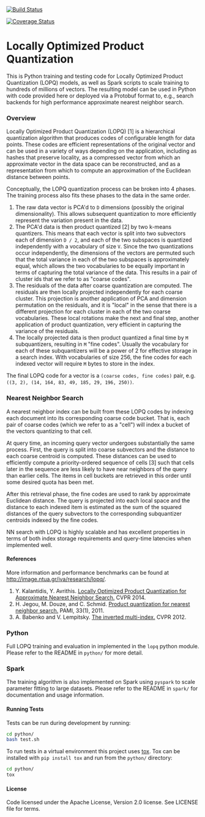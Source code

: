 
[![Build Status](https://travis-ci.org/yahoo/lopq.svg?branch=master)](https://travis-ci.org/yahoo/lopq)

[![Coverage Status](https://coveralls.io/repos/yahoo/lopq/badge.svg?branch=master&service=github)](https://coveralls.io/github/yahoo/lopq?branch=master)

# Locally Optimized Product Quantization

This is Python training and testing code for Locally Optimized Product Quantization (LOPQ) models, as well as Spark scripts to scale training to hundreds of millions of vectors. The resulting model can be used in Python with code provided here or deployed via a Protobuf format to, e.g., search backends for high performance approximate nearest neighbor search.

### Overview

Locally Optimized Product Quantization (LOPQ) [1] is a hierarchical quantization algorithm that produces codes of configurable length for data points. These codes are efficient representations of the original vector and can be used in a variety of ways depending on the application, including as hashes that preserve locality, as a compressed vector from which an approximate vector in the data space can be reconstructed, and as a representation from which to compute an approximation of the Euclidean distance between points.

Conceptually, the LOPQ quantization process can be broken into 4 phases. The training process also fits these phases to the data in the same order.

1. The raw data vector is PCA'd to `D` dimensions (possibly the original dimensionality). This allows subsequent quantization to more efficiently represent the variation present in the data.
2. The PCA'd data is then product quantized [2] by two k-means quantizers. This means that each vector is split into two subvectors each of dimension `D / 2`, and each of the two subspaces is quantized independently with a vocabulary of size `V`. Since the two quantizations occur independently, the dimensions of the vectors are permuted such that the total variance in each of the two subspaces is approximately equal, which allows the two vocabularies to be equally important in terms of capturing the total variance of the data. This results in a pair of cluster ids that we refer to as "coarse codes".
3. The residuals of the data after coarse quantization are computed. The residuals are then locally projected independently for each coarse cluster. This projection is another application of PCA and dimension permutation on the residuals, and it is "local" in the sense that there is a different projection for each cluster in each of the two coarse vocabularies. These local rotations make the next and final step, another application of product quantization, very efficient in capturing the variance of the residuals.
4. The locally projected data is then product quantized a final time by `M` subquantizers, resulting in `M` "fine codes". Usually the vocabulary for each of these subquantizers will be a power of 2 for effective storage in a search index. With vocabularies of size 256, the fine codes for each indexed vector will require `M` bytes to store in the index.

The final LOPQ code for a vector is a `(coarse codes, fine codes)` pair, e.g. `((3, 2), (14, 164, 83, 49, 185, 29, 196, 250))`.

### Nearest Neighbor Search

A nearest neighbor index can be built from these LOPQ codes by indexing each document into its corresponding coarse code bucket. That is, each pair of coarse codes (which we refer to as a "cell") will index a bucket of the vectors quantizing to that cell.

At query time, an incoming query vector undergoes substantially the same process. First, the query is split into coarse subvectors and the distance to each coarse centroid is computed. These distances can be used to efficiently compute a priority-ordered sequence of cells [3] such that cells later in the sequence are less likely to have near neighbors of the query than earlier cells. The items in cell buckets are retrieved in this order until some desired quota has been met.

After this retrieval phase, the fine codes are used to rank by approximate Euclidean distance. The query is projected into each local space and the distance to each indexed item is estimated as the sum of the squared distances of the query subvectors to the corresponding subquantizer centroids indexed by the fine codes.

NN search with LOPQ is highly scalable and has excellent properties in terms of both index storage requirements and query-time latencies when implemented well.

#### References

More information and performance benchmarks can be found at http://image.ntua.gr/iva/research/lopq/.

1. Y. Kalantidis, Y. Avrithis. [Locally Optimized Product Quantization for Approximate Nearest Neighbor Search.](http://image.ntua.gr/iva/files/lopq.pdf) CVPR 2014.
2. H. Jegou, M. Douze, and C. Schmid. [Product quantization for nearest neighbor search.](https://lear.inrialpes.fr/pubs/2011/JDS11/jegou_searching_with_quantization.pdf) PAMI, 33(1), 2011.
3. A. Babenko and V. Lempitsky. [The inverted multi-index.](http://www.computer.org/csdl/trans/tp/preprint/06915715.pdf) CVPR 2012.

### Python

Full LOPQ training and evaluation in implemented in the `lopq` python module. Please refer to the README in `python/` for more detail.

### Spark

The training algorithm is also implemented on Spark using `pyspark` to scale parameter fitting to large datasets. Please refer to the README in `spark/` for documentation and usage information.

#### Running Tests

Tests can be run during development by running:

```bash
cd python/
bash test.sh
```

To run tests in a virtual environment this project uses [tox](http://tox.testrun.org/). Tox can be installed with `pip install tox` and run from the `python/` directory:

```bash
cd python/
tox
```

#### License

Code licensed under the Apache License, Version 2.0 license. See LICENSE file for terms.
